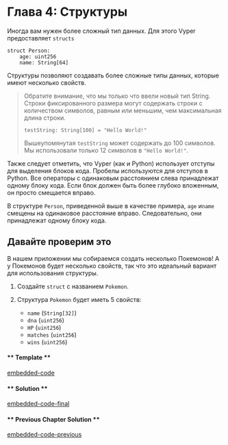 <!-- Add translation for the following page: https://learn.vyperlang.org/#/1/structs
Do NOT change the code below. The below code runs the code editor -->

# Глава 4: Структуры

Иногда вам нужен более сложный тип данных. Для этого Vyper предоставляет `structs`

```vyper
struct Person:
    age: uint256
    name: String[64]
```

Структуры позволяют создавать более сложные типы данных, которые имеют несколько свойств.

> Обратите внимание, что мы только что ввели новый тип String. Строки фиксированного размера могут содержать строки с количеством символов, равным или меньшим, чем максимальная длина строки.
>
> ```vyper
> testString: String[100] = "Hello World!"
> ```
>
> Вышеупомянутая `testString` может содержать до 100 символов. Мы использовали только 12 символов в `"Hello World!"`.

Также следует отметить, что Vyper (как и Python) использует отступы для выделения блоков кода. Пробелы используются для отступов в Python. Все операторы с одинаковым расстоянием слева принадлежат одному блоку кода. Если блок должен быть более глубоко вложенным, он просто смещается вправо.

В структуре `Person`, приведенной выше в качестве примера, `age` и`name` смещены на одинаковое расстояние вправо. Следовательно, они принадлежат одному блоку кода.

## Давайте проверим это

В нашем приложении мы собираемся создать несколько Покемонов! А у Покемонов будет несколько свойств, так что это идеальный вариант для использования структуры.

1. Создайте `struct` с названием `Pokemon`.

2. Структура `Pokemon` будет иметь 5 свойств:
   - `name` (`String[32]`)
   - `dna` (`uint256`)
   - `HP` (`uint256`)
   - `matches` (`uint256`)
   - `wins` (`uint256`)

<!-- tabs:start -->

#### ** Template **

[embedded-code](../../assets/1/1.4-template-code.vy ':include :type=code embed-template')

#### ** Solution **

[embedded-code-final](../../assets/1/1.4-finished-code.vy ':include :type=code embed-final')

#### ** Previous Chapter Solution **

[embedded-code-previous](../../assets/1/1.3-finished-code.vy ':include :type=code embed-previous')

<!-- tabs:end -->
